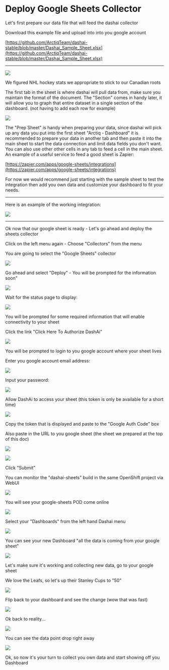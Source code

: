# Deploy Google Sheets Collector

Let's first prepare our data file that will feed the dashai collector

Download this example file and upload into into you google account

[https://github.com/ArctiqTeam/dashai-stable/blob/master/Dashai_Sample_Sheet.xlsx](https://github.com/ArctiqTeam/dashai-stable/blob/master/Dashai_Sample_Sheet.xlsx)

---

![](https://www.notion.so/file/https%3A%2F%2Fs3-us-west-2.amazonaws.com%2Fsecure.notion-static.com%2F29c7b13a-4f19-45dd-9d3a-6d0e376dadfc%2FScreenshot2018-04-2617.29.13.png)

We figured NHL hockey stats we appropriate to stick to our Canadian roots

The first tab in the sheet is where dashai will pull data from, make sure you maintain the format of the document. The "Section" comes in handy later, it will allow you to graph that entire dataset in a single section of the dashboard. (not having to add each row for example)

![](https://www.notion.so/file/https%3A%2F%2Fs3-us-west-2.amazonaws.com%2Fsecure.notion-static.com%2F0c119240-2d98-49e1-ac7a-a9efc5db0382%2FScreenshot2018-04-2617.47.03.png)

The "Prep Sheet" is handy when preparing your data, since dashai will pick up any data you put into the first sheet "Arctiq - Dashboard" it is recommended to prepare your data in another tab and then paste it into the main sheet to start the data connection and limit data fields you don't want. You can also use other other cells in any tab to feed a cell in the main sheet. An example of a useful service to feed a good sheet is Zapier:

[https://zapier.com/apps/google-sheets/integrations](https://zapier.com/apps/google-sheets/integrations)

For now we would recommend just starting with the sample sheet to test the integration then add you own data and customize your dashboard to fit your needs.

---

Here is an example of the working integration:

![](https://www.notion.so/file/https%3A%2F%2Fs3-us-west-2.amazonaws.com%2Fsecure.notion-static.com%2Fcf0978d0-08f7-40bf-80c9-a8ca9fd283ef%2FScreenshot2018-04-2618.31.50.png)

---

Ok now that our google sheet is ready - Let's go ahead and deploy the sheets collector

Click on the left menu again - Choose "Collectors" from the menu

You are going to select the "Google Sheets" collector

![](https://www.notion.so/file/https%3A%2F%2Fs3-us-west-2.amazonaws.com%2Fsecure.notion-static.com%2F65b391c8-a3c9-45d9-b964-dc61d918e673%2FScreenshot2018-04-2817.30.44.png)

Go ahead and select "Deploy" - You will be prompted for the information soon"

![](https://static.notion-static.com/e1859e91-381d-48da-b0a6-d821978dd994/Screenshot_2018-03-18_17.34.47.png)

Wait for the status page to display:

![](https://static.notion-static.com/8460f9e5-be4d-4f4f-aeba-7f6877e39630/Screenshot_2018-02-12_14.58.53.png)

You will be prompted for some required information that will enable connectivity to your sheet

Click the link "Click Here To Authorize DashAi"

![](https://static.notion-static.com/9afc355b-a073-47a5-8305-95ad6fae4f0f/Screenshot_2018-03-18_17.36.01.png)

You will be prompted to login to you google account where your sheet lives

Enter you google account email address:

![](https://static.notion-static.com/d1078e00-68ad-4010-bd9c-5b17f6238508/Screenshot_2018-02-12_14.55.50.png)

Input your password:

![](https://static.notion-static.com/d81e5454-eefb-4569-bc2b-fad57f82fdc6/Screenshot_2018-02-12_14.57.00.png)

Allow DashAi to access your sheet (this token is only be available for a short time)

![](https://static.notion-static.com/a2634e13-c38e-49c7-859e-71a2086000c2/Screenshot_2018-02-12_14.57.14.png)

Copy the token that is displayed and paste to the "Google Auth Code" box

Also paste in the URL to you google sheet (the sheet we prepared at the top of this doc)

![](https://static.notion-static.com/9afc355b-a073-47a5-8305-95ad6fae4f0f/Screenshot_2018-03-18_17.36.01.png)

![](https://static.notion-static.com/84231f9b-90e4-43f1-bd01-475325180c50/Screenshot_2018-03-18_17.37.10.png)

Click "Submit"

You can monitor the "dashai-sheets" build in the same OpenShift project via WebUI

![](https://static.notion-static.com/ab9bbcce-5864-4c4c-b723-98917ba335a5/Screenshot_2018-02-12_15.00.16.png)

You will see your google-sheets POD come online

![](https://static.notion-static.com/a3ad3249-1e66-4820-a5a3-d4db18851a32/Screenshot_2018-02-12_15.02.18.png)

Select your "Dashboards" from the left hand Dashai menu

![](https://static.notion-static.com/88090c34-4820-412f-9a62-cce8092483cf/Screenshot_2018-03-18_17.41.02.png)

You can see your new Dashboard "all the data is coming from your google sheet"

![](https://www.notion.so/file/https%3A%2F%2Fs3-us-west-2.amazonaws.com%2Fsecure.notion-static.com%2F4a84373f-c59e-4a4f-89da-ebca20ff7173%2FScreenshot2018-04-2423.31.49.png)

Let's make sure it's working and collecting new data, go to your google sheet

We love the Leafs, so let's up their Stanley Cups to "50"

![](https://www.notion.so/file/https%3A%2F%2Fs3-us-west-2.amazonaws.com%2Fsecure.notion-static.com%2F0d1252fd-9e87-4b8b-82e1-020907f4ef27%2FScreenshot2018-04-2423.34.06.png)

Flip back to your dashboard and see the change (wow that was fast)

![](https://www.notion.so/file/https%3A%2F%2Fs3-us-west-2.amazonaws.com%2Fsecure.notion-static.com%2F7159d1f6-7dfa-405a-943a-3b567c3d388a%2FScreenshot2018-04-2423.34.41.png)

Ok back to reality...

![](https://www.notion.so/file/https%3A%2F%2Fs3-us-west-2.amazonaws.com%2Fsecure.notion-static.com%2Ff1e6f727-333f-4377-8d3d-b3f69c528085%2FScreenshot2018-04-2423.36.20.png)

You can see the data point drop right away

![](https://www.notion.so/file/https%3A%2F%2Fs3-us-west-2.amazonaws.com%2Fsecure.notion-static.com%2F12e1a69b-a954-4d4f-a5cd-91642fb607b7%2FScreenshot2018-04-2423.36.33.png)

Ok, so now it's your turn to collect you own data and start showing off you Dashboard
